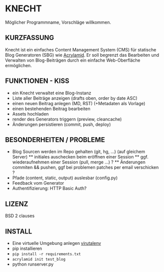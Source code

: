 # KNECHT #

Möglicher Programmname, Vorschläge willkommen.

## KURZFASSUNG ##

Knecht ist ein einfaches Content Management System (CMS) für
statische Blog Generatoren (SBG) wie [Acrylamid].
Er soll begrenzt das Bearbeiten und Verwalten von
Blog-Beiträgen durch ein einfache Web-Oberfläche ermöglichen.

## FUNKTIONEN - KISS ##

* ein Knecht verwaltet eine Blog-Instanz
* Liste aller Beiträge anzeigen (drafts oben, order by date ASC)
* einen neuen Beitrag anlegen (MD, RST) (+Metadaten als Vorlage)
* einen bestehenden Beitrag bearbeiten
* Assets hochladen
* render des Generators triggern (preview, cleancache)
* Änderungen persistieren (commit, push, deploy)

## BESONDERHEITEN / PROBLEME ##

* Blog Sourcen werden im Repo gehalten (git, hg, ...) (auf gleichem Server)
** initiales auschecken beim eröffnen einer Session
** ggf. wiederaufnehmen einer Session (pull, merge ...) ?
** Änderungen commiten && pushen, ggf bei problemen patches per email verschicken ?
* Pfade (content, static, output) auslesbar (config.py)
* Feedback vom Generator
* Authentifizierung: HTTP Basic Auth?

## LIZENZ ##

BSD 2 clauses

## INSTALL ###

* Eine virtuelle Umgebung anlegen [virutalenv](http://www.virtualenv.org/)
* pip installieren
* `pip install -r requirements.txt`
* `acrylamid init test_blog`
* python runserver.py


[Acrylamid]:        https://github.com/posativ/acrylamid/

<!-- vim: set spelllang=de:ft=markdown: -->
